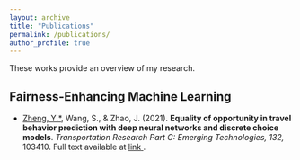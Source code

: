 ```yaml
---
layout: archive
title: "Publications"
permalink: /publications/
author_profile: true
---
```

These works provide an overview of my research.

## Fairness-Enhancing Machine Learning 

<!-- ![text](/images/profile.png){: .align-left width="100px"; padding-right: "20px"} -->

<!-- <figure class="align-left" style="width: 100px; padding-right: 20px;">
  <img src="/images/profile.png" alt="Your Figure">
  <figcaption>Figure 1: Your Figure Caption</figcaption>
</figure> -->

* <u>Zheng, Y.*</u>, Wang, S., & Zhao, J. (2021). **Equality of opportunity in travel behavior prediction with deep neural networks and discrete choice models**. <i> Transportation Research Part C: Emerging Technologies, 132,</i> 103410. Full text available at <a href="https://doi.org/10.1016/j.trc.2021.103410"> <u>link</u> </a>.


<!-- * <u>Zheng, Y.*</u>, Wang, S., & Zhao, J. (2021). **Equality of opportunity in travel behavior prediction with deep neural networks and discrete choice models**. <i> Transportation Research Part C: Emerging Technologies, 132,</i> 103410. Full text available at <a href="https://doi.org/10.1016/j.trc.2021.103410"> https://doi.org/10.1016/j.trc.2021.103410 </a>.


* <u>Zheng, Y.*</u>, Wang, S., & Zhao, J. (2021). **Equality of opportunity in travel behavior prediction with deep neural networks and discrete choice models**. <i> Transportation Research Part C: Emerging Technologies, 132,</i> 103410. Full text available at <a href="https://doi.org/10.1016/j.trc.2021.103410"> https://doi.org/10.1016/j.trc.2021.103410 </a>.


* <u>Zheng, Y.*</u>, Wang, S., & Zhao, J. (2021). **Equality of opportunity in travel behavior prediction with deep neural networks and discrete choice models**. <i> Transportation Research Part C: Emerging Technologies, 132,</i> 103410. Full text available at <a href="https://doi.org/10.1016/j.trc.2021.103410"> https://doi.org/10.1016/j.trc.2021.103410 </a>. -->
